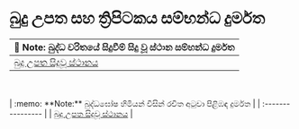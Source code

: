 # බුදු උපත සහ ත්‍රිපිටකය සම්භන්ධ දුර්මත

| :memo: **Note:** බුද්ධ චරිතයේ සිදුවීම් සිදු වූ ස්ථාන සම්භන්ධ දුර්මත | 
| :---------------- | 
| <a href="https://www.markdownguide.org" target="_blank">බුදු උපත සිදුවූ ස්ථානය</a> |   
</br>
</br>
| :memo: **Note:** බුද්ධඝෝෂ හිමියන් විසින් රචිත අටුවා පිළිඹඳ දුර්මත | 
| :---------------- | 
| <a href="https://www.markdownguide.org" target="_blank">බුදු උපත සිදුවූ ස්ථානය</a> |   

